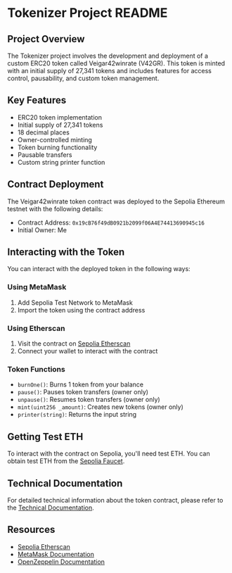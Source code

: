 
# Tokenizer Project README

## Project Overview

The Tokenizer project involves the development and deployment of a custom ERC20 token called Veigar42winrate (V42GR). This token is minted with an initial supply of 27,341 tokens and includes features for access control, pausability, and custom token management.

## Key Features

- ERC20 token implementation
- Initial supply of 27,341 tokens
- 18 decimal places
- Owner-controlled minting
- Token burning functionality
- Pausable transfers
- Custom string printer function

## Contract Deployment

The Veigar42winrate token contract was deployed to the Sepolia Ethereum testnet with the following details:

- Contract Address: `0x19cB76f49dB0921b2099f06A4E74413690945c16`
- Initial Owner: Me

## Interacting with the Token

You can interact with the deployed token in the following ways:

### Using MetaMask

1. Add Sepolia Test Network to MetaMask
2. Import the token using the contract address

### Using Etherscan

1. Visit the contract on [Sepolia Etherscan](https://sepolia.etherscan.io/address/0x19cB76f49dB0921b2099f06A4E74413690945c16)
2. Connect your wallet to interact with the contract

### Token Functions

- `burnOne()`: Burns 1 token from your balance
- `pause()`: Pauses token transfers (owner only)
- `unpause()`: Resumes token transfers (owner only)
- `mint(uint256 _amount)`: Creates new tokens (owner only)
- `printer(string)`: Returns the input string

## Getting Test ETH

To interact with the contract on Sepolia, you'll need test ETH. You can obtain test ETH from the [Sepolia Faucet](https://sepoliafaucet.com).

## Technical Documentation

For detailed technical information about the token contract, please refer to the [Technical Documentation](technical-docs.md).

## Resources

- [Sepolia Etherscan](https://sepolia.etherscan.io)
- [MetaMask Documentation](https://docs.metamask.io)
- [OpenZeppelin Documentation](https://docs.openzeppelin.com/contracts/4.x/)
